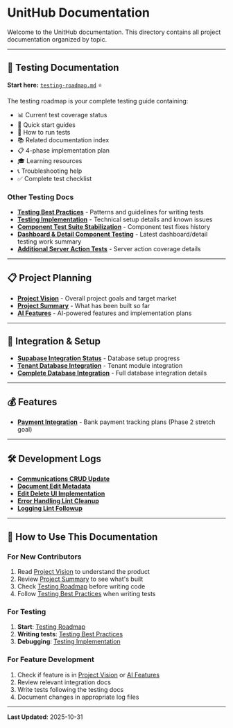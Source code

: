 # UnitHub Documentation

Welcome to the UnitHub documentation. This directory contains all project documentation organized by topic.

---

## 🧪 Testing Documentation

**Start here:** [`testing-roadmap.md`](./testing-roadmap.md) ⭐

The testing roadmap is your complete testing guide containing:
- 📊 Current test coverage status
- 🎯 Quick start guides
- 🏃 How to run tests
- 📚 Related documentation index
- 📋 4-phase implementation plan
- 🎓 Learning resources
- 📞 Troubleshooting help
- ✅ Complete test checklist

### Other Testing Docs

- **[Testing Best Practices](./testing-best-practices.md)** - Patterns and guidelines for writing tests
- **[Testing Implementation](./testing-implementation.md)** - Technical setup details and known issues
- **[Component Test Suite Stabilization](./component-test-suite-stabilization.md)** - Component test fixes history
- **[Dashboard & Detail Component Testing](./dashboard-and-detail-testing.md)** - Latest dashboard/detail testing work summary
- **[Additional Server Action Tests](./additional-server-action-tests.md)** - Server action coverage details

---

## 📋 Project Planning

- **[Project Vision](./project-vision.md)** - Overall project goals and target market
- **[Project Summary](./project-summary.md)** - What has been built so far
- **[AI Features](./ai-features.md)** - AI-powered features and implementation plans

---

## 🔧 Integration & Setup

- **[Supabase Integration Status](./supabase-integration-status.md)** - Database setup progress
- **[Tenant Database Integration](./tenant-database-integration.md)** - Tenant module integration
- **[Complete Database Integration](./complete-database-integration.md)** - Full database integration details

---

## 💰 Features

- **[Payment Integration](./payment-integration.md)** - Bank payment tracking plans (Phase 2 stretch goal)

---

## 🛠️ Development Logs

- **[Communications CRUD Update](./communications-crud-update.md)**
- **[Document Edit Metadata](./document-edit-metadata.md)**
- **[Edit Delete UI Implementation](./edit-delete-ui-implementation.md)**
- **[Error Handling Lint Cleanup](./error-handling-lint-cleanup.md)**
- **[Logging Lint Followup](./logging-lint-followup.md)**

---

## 📖 How to Use This Documentation

### For New Contributors
1. Read [Project Vision](./project-vision.md) to understand the product
2. Review [Project Summary](./project-summary.md) to see what's built
3. Check [Testing Roadmap](./testing-roadmap.md) before writing code
4. Follow [Testing Best Practices](./testing-best-practices.md) when writing tests

### For Testing
1. **Start**: [Testing Roadmap](./testing-roadmap.md)
2. **Writing tests**: [Testing Best Practices](./testing-best-practices.md)
3. **Debugging**: [Testing Implementation](./testing-implementation.md)

### For Feature Development
1. Check if feature is in [Project Vision](./project-vision.md) or [AI Features](./ai-features.md)
2. Review relevant integration docs
3. Write tests following the testing docs
4. Document changes in appropriate log files

---

**Last Updated**: 2025-10-31
